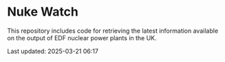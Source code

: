 # Nuke Watch

This repository includes code for retrieving the latest information available on the output of EDF nuclear power plants in the UK.

Last updated: 2025-03-21 06:17